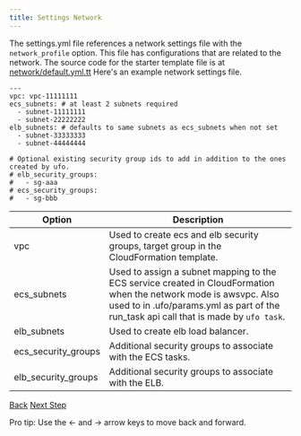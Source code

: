 ```yaml
---
title: Settings Network
---
```


The settings.yml file references a network settings file with the `network_profile` option. This file has configurations that are related to the network.  The source code for the starter template file is at [network/default.yml.tt](https://github.com/tongueroo/ufo/blob/master/lib/template/.ufo/settings/network/default.yml.tt)  Here's an example network settings file.

```
---
vpc: vpc-11111111
ecs_subnets: # at least 2 subnets required
  - subnet-11111111
  - subnet-22222222
elb_subnets: # defaults to same subnets as ecs_subnets when not set
  - subnet-33333333
  - subnet-44444444

# Optional existing security group ids to add in addition to the ones created by ufo.
# elb_security_groups:
#   - sg-aaa
# ecs_security_groups:
#   - sg-bbb
```

Option | Description
--- | ---
vpc | Used to create ecs and elb security groups, target group in the CloudFormation template.
ecs_subnets | Used to assign a subnet mapping to the ECS service created in CloudFormation when the network mode is awsvpc. Also used to in .ufo/params.yml as part of the run_task api call that is made by `ufo task`.
elb_subnets | Used to create elb load balancer.
ecs_security_groups | Additional security groups to associate with the ECS tasks.
elb_security_groups | Additional security groups to associate with the ELB.

<a id="prev" class="btn btn-basic" href="{% link _docs/settings.md %}">Back</a>
<a id="next" class="btn btn-primary" href="{% link _docs/settings-cfn.md %}">Next Step</a>
<p class="keyboard-tip">Pro tip: Use the <- and -> arrow keys to move back and forward.</p>
